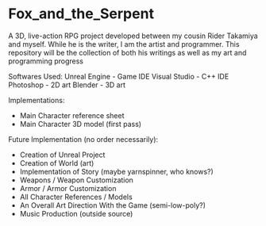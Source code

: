 # Fox_and_the_Serpent
A 3D, live-action RPG project developed between my cousin Rider Takamiya and myself. While he is the writer, I am the artist and programmer. 
This repository will be the collection of both his writings as well as my art and programming progress

Softwares Used:
Unreal Engine - Game IDE
Visual Studio - C++ IDE
Photoshop - 2D art
Blender - 3D art

Implementations:
- Main Character reference sheet
- Main Character 3D model (first pass)

Future Implementation (no order necessarily):
- Creation of Unreal Project
- Creation of World (art)
- Implementation of Story (maybe yarnspinner, who knows?)
- Weapons / Weapon Customization
- Armor / Armor Customization
- All Character References / Models
- An Overall Art Direction With the Game (semi-low-poly?)
- Music Production (outside source)
